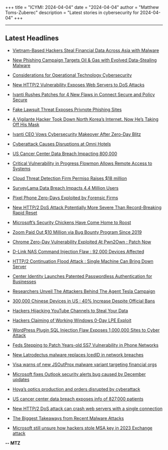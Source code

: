+++
title = "ICYMI: 2024-04-04"
date = "2024-04-04"
author = "Matthew Toms-Zuberec"
description = "Latest stories in cybersecurity for 2024-04-04"
+++

---------------------------------------------------------------------------
## Latest Headlines
- [Vietnam-Based Hackers Steal Financial Data Across Asia with Malware](https://thehackernews.com/2024/04/vietnam-based-hackers-steal-financial.html)

- [New Phishing Campaign Targets Oil & Gas with Evolved Data-Stealing Malware](https://thehackernews.com/2024/04/new-phishing-campaign-targets-oil-gas.html)

- [Considerations for Operational Technology Cybersecurity](https://thehackernews.com/2024/04/considerations-for-operational.html)

- [New HTTP/2 Vulnerability Exposes Web Servers to DoS Attacks](https://thehackernews.com/2024/04/new-http2-vulnerability-exposes-web.html)

- [Ivanti Rushes Patches for 4 New Flaws in Connect Secure and Policy Secure](https://thehackernews.com/2024/04/ivanti-rushes-patches-for-4-new-flaw-in.html)

- [Fake Lawsuit Threat Exposes Privnote Phishing Sites](https://krebsonsecurity.com/2024/04/fake-lawsuit-threat-exposes-privnote-phishing-sites/)

- [A Vigilante Hacker Took Down North Korea’s Internet. Now He’s Taking Off His Mask](https://www.wired.com/story/p4x-north-korea-internet-hacker-identity-reveal/)

- [Ivanti CEO Vows Cybersecurity Makeover After Zero-Day Blitz](https://www.securityweek.com/ivanti-ceo-vows-cybersecurity-makeover-after-zero-day-blitz/)

- [Cyberattack Causes Disruptions at Omni Hotels](https://www.securityweek.com/cyberattack-causes-disruptions-at-omni-hotels/)

- [US Cancer Center Data Breach Impacting 800,000](https://www.securityweek.com/us-cancer-center-data-breach-impacting-800000/)

- [Critical Vulnerability in Progress Flowmon Allows Remote Access to Systems](https://www.securityweek.com/critical-vulnerability-in-progress-flowmon-allows-remote-access-to-systems/)

- [Cloud Threat Detection Firm Permiso Raises $18 million](https://www.securityweek.com/cloud-threat-detection-firm-permiso-raises-18-million/)

- [SurveyLama Data Breach Impacts 4.4 Million Users](https://www.securityweek.com/surveylama-data-breach-impacts-4-4-million-users/)

- [Pixel Phone Zero-Days Exploited by Forensic Firms](https://www.securityweek.com/pixel-phone-zero-days-exploited-by-forensic-firms/)

- [New HTTP/2 DoS Attack Potentially More Severe Than Record-Breaking Rapid Reset](https://www.securityweek.com/new-http-2-dos-attack-potentially-more-severe-than-record-breaking-rapid-reset/)

- [Microsoft’s Security Chickens Have Come Home to Roost](https://www.securityweek.com/microsofts-security-chickens-have-come-home-to-roost/)

- [Zoom Paid Out $10 Million via Bug Bounty Program Since 2019](https://www.securityweek.com/zoom-paid-out-10-million-via-bug-bounty-program-since-2019/)

- [Chrome Zero-Day Vulnerability Exploited At Pwn2Own : Patch Now](https://cybersecuritynews.com/chrome-zero-day-exploit-patch/)

- [D-Link NAS Command Injection Flaw : 92,000 Devices Affected](https://cybersecuritynews.com/d-link-nas-command-injection-impact/)

- [HTTP/2 Continuation Flood Attack : Single Machine Can Bring Down Server](https://cybersecuritynews.com/http-2-continuation-attack/)

- [Center Identity Launches Patented Passwordless Authentication for Businesses](https://cybersecuritynews.com/center-identity-launches-patented-passwordless-authentication-for-businesses/)

- [Researchers Unveil The Attackers Behind The Agent Tesla Campaign](https://cybersecuritynews.com/agent-tesla-attackers-revealed/)

- [300,000 Chinese Devices in US : 40% Increase Despite Official Bans](https://cybersecuritynews.com/chinese-devices-us-increase-despite-bans/)

- [Hackers Hijacking YouTube Channels to Steal Your Data](https://cybersecuritynews.com/hackers-hijacking-youtube/)

- [Hackers Claiming of Working Windows 0-Day LPE Exploit](https://cybersecuritynews.com/hackers-claiming-of-working-windows-0-day-lpe-exploit/)

- [WordPress Plugin SQL Injection Flaw Exposes 1,000,000 Sites to Cyber Attack](https://cybersecuritynews.com/wordpress-plugin-sql-injection/)

- [Feds Stepping to Patch Years-old SS7 Vulnerability in Phone Networks](https://cybersecuritynews.com/years-old-ss7-vulnerability/)

- [New Latrodectus malware replaces IcedID in network breaches](https://www.bleepingcomputer.com/news/security/new-latrodectus-malware-replaces-icedid-in-network-breaches/)

- [Visa warns of new JSOutProx malware variant targeting financial orgs](https://www.bleepingcomputer.com/news/security/visa-warns-of-new-jsoutprox-malware-variant-targeting-financial-orgs/)

- [Microsoft fixes Outlook security alerts bug caused by December updates](https://www.bleepingcomputer.com/news/security/microsoft-fixes-outlook-security-alerts-bug-caused-by-december-updates/)

- [Hoya’s optics production and orders disrupted by cyberattack](https://www.bleepingcomputer.com/news/security/hoyas-optics-production-and-orders-disrupted-by-cyberattack/)

- [US cancer center data breach exposes info of 827,000 patients](https://www.bleepingcomputer.com/news/security/us-cancer-center-data-breach-exposes-info-of-827-000-patients/)

- [New HTTP/2 DoS attack can crash web servers with a single connection](https://www.bleepingcomputer.com/news/security/new-http-2-dos-attack-can-crash-web-servers-with-a-single-connection/)

- [The Biggest Takeaways from Recent Malware Attacks](https://www.bleepingcomputer.com/news/security/the-biggest-takeaways-from-recent-malware-attacks/)

- [Microsoft still unsure how hackers stole MSA key in 2023 Exchange attack](https://www.bleepingcomputer.com/news/security/microsoft-still-unsure-how-hackers-stole-msa-key-in-2023-exchange-attack/)

**-- MTZ**